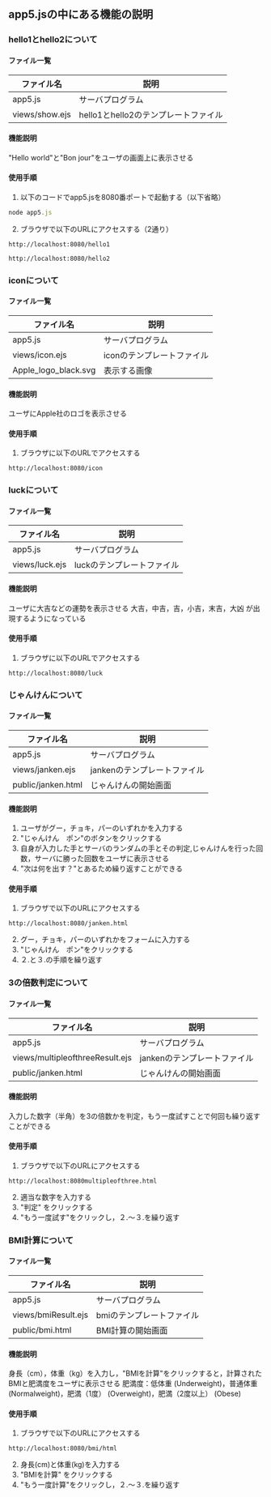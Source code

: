 ## app5.jsの中にある機能の説明
### hello1とhello2について
#### ファイル一覧 
   ファイル名 | 説明
-|-
app5.js | サーバプログラム
views/show.ejs | hello1とhello2のテンプレートファイル

#### 機能説明
"Hello world"と"Bon jour"をユーザの画面上に表示させる

#### 使用手順
1. 以下のコードでapp5.jsを8080番ポートで起動する（以下省略）
```javascript
node app5.js
```
2. ブラウザで以下のURLにアクセスする（2通り）
```
http://localhost:8080/hello1
```
```
http://localhost:8080/hello2
```
### iconについて
#### ファイル一覧
   ファイル名 | 説明
-|-
app5.js | サーバプログラム
views/icon.ejs | iconのテンプレートファイル
Apple_logo_black.svg | 表示する画像

#### 機能説明
ユーザにApple社のロゴを表示させる

#### 使用手順
1. ブラウザに以下のURLでアクセスする
```
http://localhost:8080/icon
```
### luckについて
#### ファイル一覧
  ファイル名 | 説明
-|-
app5.js | サーバプログラム
views/luck.ejs | luckのテンプレートファイル

#### 機能説明
ユーザに大吉などの運勢を表示させる
大吉，中吉，吉，小吉，末吉，大凶
が出現するようになっている

#### 使用手順
1. ブラウザに以下のURLでアクセスする
```
http://localhost:8080/luck
```
### じゃんけんについて
#### ファイル一覧
  ファイル名 | 説明
-|-
app5.js | サーバプログラム
views/janken.ejs | jankenのテンプレートファイル
public/janken.html | じゃんけんの開始画面

#### 機能説明
1. ユーザがグー，チョキ，パーのいずれかを入力する
2. "じゃんけん　ポン"のボタンをクリックする
3. 自身が入力した手とサーバのランダムの手とその判定,じゃんけんを行った回数，サーバに勝った回数をユーザに表示させる
4. "次は何を出す？"とあるため繰り返すことができる

#### 使用手順
1. ブラウザで以下のURLにアクセスする
```
http://localhost:8080/janken.html 
```
2. グー，チョキ，パーのいずれかをフォームに入力する
3. "じゃんけん　ポン"をクリックする
4. ２.と３.の手順を繰り返す

### 3の倍数判定について
#### ファイル一覧
  ファイル名 | 説明
-|-
app5.js | サーバプログラム
views/multipleofthreeResult.ejs | jankenのテンプレートファイル
public/janken.html | じゃんけんの開始画面

#### 機能説明
入力した数字（半角）を3の倍数かを判定，もう一度試すことで何回も繰り返すことができる

#### 使用手順
1. ブラウザで以下のURLにアクセスする
```
http://localhost:8080multipleofthree.html 
```
2. 適当な数字を入力する
3. "判定" をクリックする
4. "もう一度試す"をクリックし，２.〜３.を繰り返す

### BMI計算について
#### ファイル一覧
  ファイル名 | 説明
-|-
app5.js | サーバプログラム
views/bmiResult.ejs | bmiのテンプレートファイル
public/bmi.html | BMI計算の開始画面

#### 機能説明
身長（cm），体重（kg）を入力し，"BMIを計算"をクリックすると，計算されたBMIと肥満度をユーザに表示させる 
肥満度：低体重 (Underweight)，普通体重 (Normalweight)，肥満（1度） (Overweight)，肥満（2度以上） (Obese)

#### 使用手順
1. ブラウザで以下のURLにアクセスする
```
http://localhost:8080/bmi/html 
```
2. 身長(cm)と体重(kg)を入力する
3. "BMIを計算" をクリックする 
4. "もう一度計算"をクリックし，２.〜３.を繰り返す
